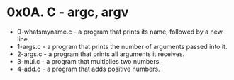 # 0x0A. C - argc, argv

* 0-whatsmyname.c - a program that prints its name, followed by a new line.
* 1-args.c - a program that prints the number of arguments passed into it.
* 2-args.c - a program that prints all arguments it receives.
* 3-mul.c - a program that multiplies two numbers.
* 4-add.c - a program that adds positive numbers.